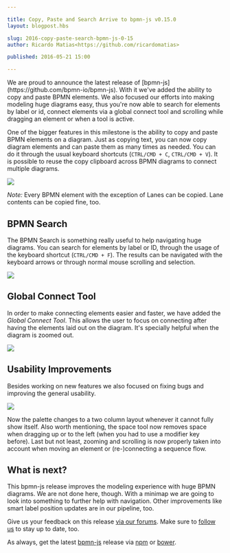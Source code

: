 ```yaml
---

title: Copy, Paste and Search Arrive to bpmn-js v0.15.0
layout: blogpost.hbs

slug: 2016-copy-paste-search-bpmn-js-0-15
author: Ricardo Matias<https://github.com/ricardomatias>

published: 2016-05-21 15:00

---
```


<p class="introduction">
  We are proud to announce the latest release of [bpmn-js](https://github.com/bpmn-io/bpmn-js). With it we've added the ability to copy and paste BPMN elements. We also focused our efforts into making modeling huge diagrams easy, thus you're now able to search for elements by label or id, connect elements via a global connect tool and scrolling while dragging an element or when a tool is active.
</p>

<!-- continue -->

One of the bigger features in this milestone is the ability to copy and paste BPMN elements on a diagram. Just as copying text, you can now copy diagram elements and can paste them as many times as needed. You can do it through the usual keyboard shortcuts (`CTRL/CMD + C`, `CTRL/CMD + V`). It is possible to reuse the copy clipboard across BPMN diagrams to connect multiple diagrams.

<div class="figure">
  <img src="{{ assets }}/attachments/blog/2016/010-copy-paste.gif">
</div>

_Note:_ Every BPMN element with the exception of Lanes can be copied. Lane contents can be copied fine, too.


## BPMN Search

The BPMN Search is something really useful to help navigating huge diagrams. You can search for elements by label or ID, through the usage of the keyboard shortcut (`CTRL/CMD + F`). The results can be navigated with the keyboard arrows or through normal mouse scrolling and selection.

<div class="figure">
  <img src="{{ assets }}/attachments/blog/2016/010-search.gif">
</div>


## Global Connect Tool

In order to make connecting elements easier and faster, we have added the _Global Connect Tool_. This allows the user to focus on connecting after having the elements laid out on the diagram. It's specially helpful when the diagram is zoomed out.

<div class="figure">
  <img src="{{ assets }}/attachments/blog/2016/010-global-connect.gif">
</div>


## Usability Improvements

Besides working on new features we also focused on fixing bugs and improving the general usability.

<div class="figure">
  <img src="{{ assets }}/attachments/blog/2016/010-palette.png">
</div>

Now the palette changes to a two column layout whenever it cannot fully show itself.
Also worth mentioning, the space tool now removes space when dragging up or to the left (when you had to use a modifier key before).
Last but not least, zooming and scrolling is now properly taken into account when moving an element or (re-)connecting a sequence flow.


## What is next?

This bpmn-js release improves the modeling experience with huge BPMN diagrams.
We are not done here, though.
With a minimap we are going to look into something to further help with navigation.
Other improvements like smart label position updates are in our pipeline, too.

Give us your feedback on this release [via our forums](https://forum.bpmn.io). Make sure to [follow us](https://twitter.com/bpmn_io) to stay up to date, too.

As always, get the latest [bpmn-js](https://github.com/bpmn-io/bpmn-js) release via [npm](https://www.npmjs.com/package/bpmn-js) or [bower](https://github.com/bpmn-io/bower-bpmn-js).
